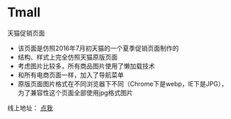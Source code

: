 # Tmall
天猫促销页面
* 该页面是仿照2016年7月初天猫的一个夏季促销页面制作的
* 结构、样式上完全仿照天猫原版页面
* 考虑图片比较多，所有商品图片使用了懒加载技术
* 和所有电商页面一样，加入了导航菜单
* 原版页面图片格式在不同浏览器下不同（Chrome下是webp，IE下是JPG），为了兼容性这个页面全部使用jpg格式图片

线上地址： [点我](http://www.shixuev5.com/Tmall/)
